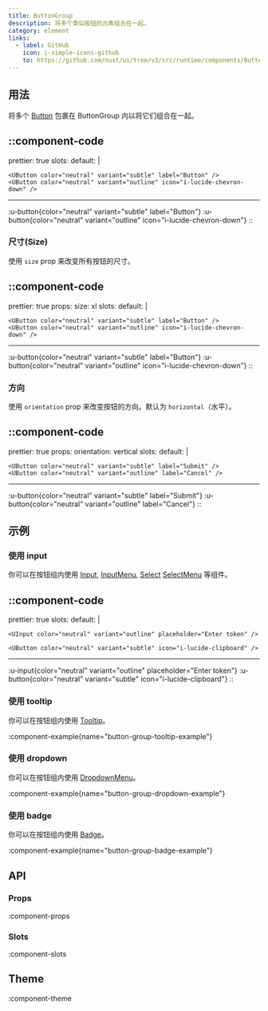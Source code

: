 ```yaml
---
title: ButtonGroup
description: 将多个类似按钮的元素组合在一起。
category: element
links:
  - label: GitHub
    icon: i-simple-icons-github
    to: https://github.com/nuxt/ui/tree/v3/src/runtime/components/ButtonGroup.vue
---
```


## 用法

将多个 [Button](/components/button) 包裹在 ButtonGroup 内以将它们组合在一起。

::component-code
---
prettier: true
slots:
  default: |

    <UButton color="neutral" variant="subtle" label="Button" />
    <UButton color="neutral" variant="outline" icon="i-lucide-chevron-down" />
---
:u-button{color="neutral" variant="subtle" label="Button"}
:u-button{color="neutral" variant="outline" icon="i-lucide-chevron-down"}
::

### 尺寸(Size)

使用 `size` prop 来改变所有按钮的尺寸。

::component-code
---
prettier: true
props:
  size: xl
slots:
  default: |

    <UButton color="neutral" variant="subtle" label="Button" />
    <UButton color="neutral" variant="outline" icon="i-lucide-chevron-down" />
---
:u-button{color="neutral" variant="subtle" label="Button"}
:u-button{color="neutral" variant="outline" icon="i-lucide-chevron-down"}
::

### 方向

使用 `orientation` prop 来改变按钮的方向。默认为 `horizontal`（水平）。

::component-code
---
prettier: true
props:
  orientation: vertical
slots:
  default: |

    <UButton color="neutral" variant="subtle" label="Submit" />
    <UButton color="neutral" variant="outline" label="Cancel" />
---
:u-button{color="neutral" variant="subtle" label="Submit"}
:u-button{color="neutral" variant="outline" label="Cancel"}
::

## 示例

### 使用 input

你可以在按钮组内使用 [Input](/components/input), [InputMenu](/components/input-menu), [Select](/components/select) [SelectMenu](/components/select-menu) 等组件。

::component-code
---
prettier: true
slots:
  default: |

    <UInput color="neutral" variant="outline" placeholder="Enter token" />

    <UButton color="neutral" variant="subtle" icon="i-lucide-clipboard" />
---
:u-input{color="neutral" variant="outline" placeholder="Enter token"}
:u-button{color="neutral" variant="subtle" icon="i-lucide-clipboard"}
::

### 使用 tooltip

你可以在按钮组内使用 [Tooltip](/components/tooltip)。

:component-example{name="button-group-tooltip-example"}

### 使用 dropdown

你可以在按钮组内使用 [DropdownMenu](/components/dropdown-menu)。

:component-example{name="button-group-dropdown-example"}

### 使用 badge

你可以在按钮组内使用 [Badge](/components/badge)。

:component-example{name="button-group-badge-example"}

## API

### Props

:component-props

### Slots

:component-slots

## Theme

:component-theme
